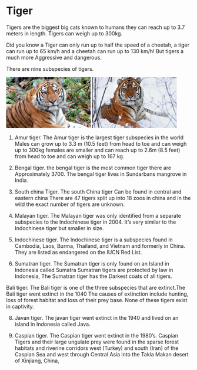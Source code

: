 # Tiger

Tigers are the biggest big cats known to humans they can reach up to  3.7 meters in length. Tigers can weigh up to 300kg.

Did you know a Tiger can only run up to half the speed of a cheetah, a tiger can run up to 65 km/h and a cheetah can run up to 130 km/h! But tigers a much more Aggressive and dangerous.

 There are nine subspecies of tigers.

 ![Tiger](tiger1.png) ![Tiger](tiger2.png)


 1. Amur tiger. The Amur tiger is the largest tiger subspecies in the world Males can grow up to 3.3 m (10.5 feet) from head to toe and can weigh up to 300kg  females are smaller and can reach up to 2.6m (8.5 feet) from head to toe and can weigh up to 167 kg.

 2. Bengal tiger. the bengal tiger is the most common tiger there are Approximately 3700. The bengal tiger lives in Sundarbans mangrove in India.

 3. South china Tiger. The south China tiger Can be found in central and eastern china There are 47 tigers split up into 18 zoos in china and in the wild the exact number of tigers are unknown.

 4. Malayan tiger. The Malayan tiger was only identified from a separate subspecies to the Indochinese tiger in 2004. It’s very similar to the Indochinese tiger but smaller in size.

 5. Indochinese tiger. The Indochinese tiger is a subspecies found in Cambodia, Laos, Burma, Thailand, and Vietnam and formerly in China. They are listed as endangered on the IUCN Red List.

 6. Sumatran tiger. The Sumatran tiger is only found on an Island in Indonesia called Sumatra Sumatran tigers are protected by law in Indonesia, The Sumatran tiger has the Darkest coats of all tigers.

 Bali tiger. The Bali tiger is one of the three subspecies that are extinct.The Bali tiger  went extinct in the 1040 The causes of extinction include hunting, loss of forest habitat and loss of their prey base. None of these tigers exist in captivity.

8. Javan tiger. The javan tiger went extinct in the 1940 and lived on an island in Indonesia called Java.

9. Caspian tiger. The Caspian tiger went extinct in the 1980’s. Caspian Tigers and their large ungulate prey were found in the sparse forest habitats and riverine corridors west (Turkey) and south (Iran) of the Caspian Sea and west through Central Asia into the Takla Makan desert of Xinjiang, China,
